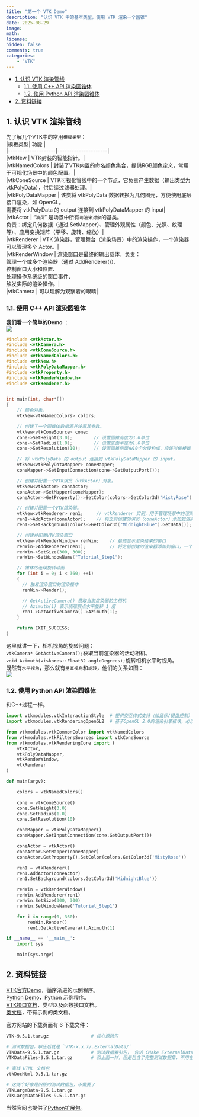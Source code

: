 ```yaml
---
title: "第一个 VTK Demo"
description: "认识 VTK 中的基本类型，使用 VTK 渲染一个圆锥"
date: 2025-08-29
image: 
math: 
license: 
hidden: false
comments: true
categories:
    - "VTK"
---
```




- [1. 认识 VTK 渲染管线](#1-认识-vtk-渲染管线)
  - [1.1. 使用 C++ API 渲染圆锥体](#11-使用-c-api-渲染圆锥体)
  - [1.2. 使用 Python API 渲染圆锥体](#12-使用-python-api-渲染圆锥体)
- [2. 资料链接](#2-资料链接)


## 1. 认识 VTK 渲染管线
先了解几个VTK中的常用`模板类型`：     
|模板类型| 功能 |  
|--------------------|---------------------|   
|vtkNew            | VTK封装的智能指针。|     
|vtkNamedColors    | 封装了VTK内置的命名颜色集合，提供RGB颜色定义，常用于可视化场景中的颜色配置。|  
|vtkConeSource     | VTK可视化管线中的一个节点，它负责产生数据（输出类型为 vtkPolyData），供后续过滤器处理。|  
|vtkPolyDataMapper | 该类将 vtkPolyData 数据转换为几何图元，方便使用底层接口渲染，如 OpenGL。<br> 需要将 vtkPolyData 的 output 连接到 vtkPolyDataMapper 的 input|    
|vtkActor          | “`演员`” 是场景中所有`可渲染对象`的基类。<br> 负责：绑定几何数据（通过 SetMapper）、管理外观属性（颜色、光照、纹理等）、应用变换矩阵（平移、旋转、缩放）|            
|vtkRenderer       | VTK 渲染器，管理舞台（渲染场景）中的渲染操作，一个渲染器可以管理多个 Actor。|    
|vtkRenderWindow   | 渲染窗口是最终的输出载体，负责： <br>  管理一个或多个渲染器（通过 AddRenderer()）、 <br>  控制窗口大小和位置、   <br>   处理操作系统级的窗口事件、 <br>  触发实际的渲染操作。|  
|vtkCamera         | 可以理解为观察着的眼睛|  


### 1.1. 使用 C++ API 渲染圆锥体
**我们看一个简单的Demo** ：     
![](cone.png)   

```cpp
#include <vtkActor.h>
#include <vtkCamera.h>
#include <vtkConeSource.h>
#include <vtkNamedColors.h>
#include <vtkNew.h>
#include <vtkPolyDataMapper.h>
#include <vtkProperty.h>
#include <vtkRenderWindow.h>
#include <vtkRenderer.h>


int main(int, char*[])
{
    // 颜色对象。      
    vtkNew<vtkNamedColors> colors;

    // 创建了一个圆锥体数据源并设置其参数。  
    vtkNew<vtkConeSource> cone;  
    cone->SetHeight(3.0);        // 设置圆锥高度为3.0单位
    cone->SetRadius(1.0);        // 设置底面半径为1.0单位
    cone->SetResolution(10);     // 设置圆锥侧面由10个分段构成，应该叫做棱锥

    // 将 vtkPolyData 的 output 连接到 vtkPolyDataMapper 的 input。 
    vtkNew<vtkPolyDataMapper> coneMapper;
    coneMapper->SetInputConnection(cone->GetOutputPort());

    // 创建并配置一个VTK演员（vtkActor）对象。   
    vtkNew<vtkActor> coneActor;
    coneActor->SetMapper(coneMapper);                                              // 绑定几何数据
    coneActor->GetProperty()->SetColor(colors->GetColor3d("MistyRose").GetData()); // 管理外观属性

    // 创建并配置一个VTK渲染器。   
    vtkNew<vtkRenderer> ren1;     // vtkRenderer 实例，用于管理场景中的渲染操作
    ren1->AddActor(coneActor);    // 将之前创建的演员（coneActor）添加到渲染器中，一个渲染器可以管理多个演员
    ren1->SetBackground(colors->GetColor3d("MidnightBlue").GetData()); // 设置渲染器的背景颜色，

    // 创建并配置VTK渲染窗口
    vtkNew<vtkRenderWindow> renWin;    // 最终显示渲染结果的窗口
    renWin->AddRenderer(ren1);         // 将之前创建的渲染器添加到窗口，一个窗口可包含多个渲染器
    renWin->SetSize(300, 300);
    renWin->SetWindowName("Tutorial_Step1");

    // 锥体的连续旋转动画
    for (int i = 0; i < 360; ++i)
    {
      // 触发渲染窗口的渲染操作
      renWin->Render();                    

      // GetActiveCamera() 获取当前渲染器的主相机   
      // Azimuth(1) 表示绕观察点水平旋转 1 度 
      ren1->GetActiveCamera()->Azimuth(1); 
    }

    return EXIT_SUCCESS;
}
```
这里就讲一下，相机视角的旋转问题：      
`vtkCamera* GetActiveCamera();`获取当前渲染器的活动相机。   
`void Azimuth(viskores::Float32 angleDegrees);`旋转相机水平时视角。   
既然有`水平视角`，那么就有`垂直视角`和`旋转`，他们的关系如图：    
![](camera.png)   

### 1.2. 使用 Python API 渲染圆锥体
和C++过程一样。   

```py
import vtkmodules.vtkInteractionStyle  # 提供交互样式支持（如鼠标/键盘控制）
import vtkmodules.vtkRenderingOpenGL2  # 基于OpenGL 2.0的渲染引擎模块，必须导入的

from vtkmodules.vtkCommonColor import vtkNamedColors
from vtkmodules.vtkFiltersSources import vtkConeSource
from vtkmodules.vtkRenderingCore import (
    vtkActor,
    vtkPolyDataMapper,
    vtkRenderWindow,
    vtkRenderer
)

def main(argv):

    colors = vtkNamedColors()

    cone = vtkConeSource()
    cone.SetHeight(3.0)
    cone.SetRadius(1.0)
    cone.SetResolution(10)

    coneMapper = vtkPolyDataMapper()
    coneMapper.SetInputConnection(cone.GetOutputPort())

    coneActor = vtkActor()
    coneActor.SetMapper(coneMapper)
    coneActor.GetProperty().SetColor(colors.GetColor3d('MistyRose'))

    ren1 = vtkRenderer()
    ren1.AddActor(coneActor)
    ren1.SetBackground(colors.GetColor3d('MidnightBlue'))

    renWin = vtkRenderWindow()
    renWin.AddRenderer(ren1)
    renWin.SetSize(300, 300)
    renWin.SetWindowName('Tutorial_Step1')

    for i in range(0, 360):
        renWin.Render()
        ren1.GetActiveCamera().Azimuth(1)

if __name__ == '__main__':
    import sys

    main(sys.argv)
```

## 2. 资料链接
[VTK官方Demo](https://examples.vtk.org/site/)，循序渐进的示例程序。    
[Python Demo](https://examples.vtk.org/site/Python/#tutorial)，Python 示例程序。         
[VTK接口文档](https://vtk-951.netlify.app/)，类型以及函数接口文档。    
[类文档](https://examples.vtk.org/site/Cxx/Coverage/CxxVTKClassesUsed/)，带有示例的类文档。    

官方网站的下载页面有 6 下载文件：   
```bash
VTK-9.5.1.tar.gz                # 核心源码包

# 测试数据包，解压后就是 `VTK-x.x.x/.ExternalData/`  
VTKData-9.5.1.tar.gz            # 测试数据索引包， 告诉 CMake ExternalData 模块去哪里下载真正的测试输入 & 基准图像。
VTKDataFiles-9.5.1.tar.gz       # 和上面一样，但是包含了完整测试数据集，不用在线下载了。     

# 离线 HTML 文档包
vtkDocHtml-9.5.1.tar.gz         

# 这两个好像是旧版的测试数据包，不需要了
VTKLargeData-9.5.1.tar.gz   
VTKLargeDataFiles-9.5.1.tar.gz 
```
当然官网也提供了[Python扩展包](https://vtk.org/files/release/)。   






